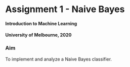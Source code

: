 # Assignment 1 - Naive Bayes 
#### Introduction to Machine Learning
#### University of Melbourne, 2020

### Aim
To implement and analyze a Naive Bayes classifier.

